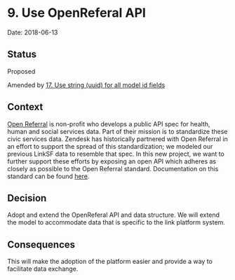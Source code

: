 # 9. Use OpenReferal API

Date: 2018-06-13

## Status

Proposed

Amended by [17. Use string (uuid) for all model id fields](0017-use-strings-for-all-model-id-fields.md)

## Context

[Open Referral](https://openreferral.org/) is non-profit who develops a public API spec for health, human and social services data. Part of their mission is to standardize these civic services data.
Zendesk has historically partnered with Open Referral in an effort to support the spread of this standardization; we modeled our previous LinkSF data to resemble that spec.
In this new project, we want to further support these efforts by exposing an open API which adheres as closely as possible to the Open Referral standard. Documentation on this standard can be found [here](https://openreferral.readthedocs.io/en/latest/).

## Decision

Adopt and extend the OpenReferal API and data structure.
We will extend the model to accommodate data that is specific to the link platform system.

## Consequences

This will make the adoption of the platform easier and provide a way to facilitate data exchange.
